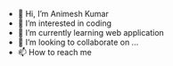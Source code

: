 - 👋 Hi, I’m Animesh Kumar
- 👀 I’m interested in coding
- 🌱 I’m currently learning web application
- 💞️ I’m looking to collaborate on ...
- 📫 How to reach me 

<!---
animeshstudy6541/animeshstudy6541 is a ✨ special ✨ repository because its `README.md` (this file) appears on your GitHub profile.
You can click the Preview link to take a look at your changes.
--->
